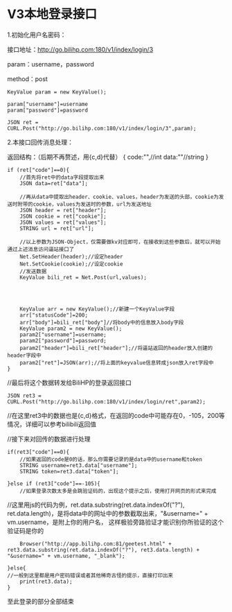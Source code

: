 # V3本地登录接口


1.初始化用户名密码：

接口地址：http://go.bilihp.com:180/v1/index/login/3

param：username，password

method：post

    KeyValue param = new KeyValue();
    
    param["username"]=username
    param["password"]=password

    JSON ret = CURL.Post("http://go.bilihp.com:180/v1/index/login/3",param);




2.本接口回传消息处理：

返回结构：（后期不再赘述，用{c,d}代替）
{
    code:"",//int
    data:""//string
}


    if (ret["code"]==0){
        //首先将ret中的data字段提取出来
        JSON data=ret["data"];
        
        //再从data中提取出header、cookie、values，header为发送的头部，cookie为发送时附带的cookie，values为发送时的参数，url为发送地址
        JSON header = ret["header"];
        JSON cookie = ret["cookie"];
        JSON values = ret["values"];
        STRING url = ret["url"];
        
        //以上参数为JSON-Object，仅需要做kv对应即可，在接收到这些参数后，就可以开始通过上述消息访问逼站接口了
        Net.SetHeader(header);//设定header
        Net.SetCookie(cookie);//设定cookie
        //发送数据
        KeyValue bili_ret = Net.Post(url,values);
        
        
        
        
        KeyValue arr = new KeyValue();//新建一个KeyValue字段
        arr["statusCode"]=200;
        arr["body"]=bili_ret["body"]//将body中的信息放入body字段
        KeyValue param2 = new KeyValue();
        param2["username"]=username;
        param2["password"]=password;
        param2["header"]=bili_ret["header"];//将逼站返回的header放入创建的header字段中
        param2["ret"]=JSON(arr);//将上面的keyvalue信息转成json放入ret字段中
    }




//最后将这个数据转发给BiliHP的登录返回接口

    JSON ret3 = CURL.Post("http://go.bilihp.com:180/v1/index/login/ret",param2);


//在这里ret3中的数据也是{c,d}格式，在返回的code中可能存在0，-105，200等情况，详细可以参考bilibili返回值

//接下来对回传的数据进行处理



    if(ret3["code"]==0){
        //如果返回的code是0的话，那么你需要记录的是data中的username和token
        STRING username=ret3.data["username"];
        STRING token=ret3.data["token"];
        
    }else if (ret3["code"]==-105){
        //如果登录次数太多是会跳验证码的，出现这个提示之后，使用打开网页的形式来完成
   //这里用js的代码为例，ret.data.substring(ret.data.indexOf("?"), ret.data.length)，是将data中的网址中的参数截取出来，"&username=" + vm.username，是附上你的用户名，
        这样极验旁路验证才能识别你所验证的这个验证码是你的
        
        Browser("http://app.bilihp.com:81/geetest.html" + ret3.data.substring(ret.data.indexOf("?"), ret3.data.length) + "&username=" + vm.username, "_blank");
   
    }else{
    //一般到这里都是用户密码错误或者其他稀奇古怪的提示，直接打印出来
        print(ret3.data);
    }



至此登录的部分全部结束